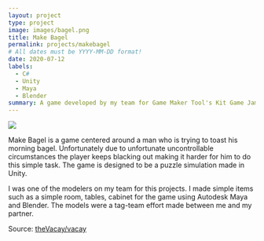 ```yaml
---
layout: project
type: project
image: images/bagel.png
title: Make Bagel
permalink: projects/makebagel
# All dates must be YYYY-MM-DD format!
date: 2020-07-12
labels:
  - C#
  - Unity
  - Maya
  - Blender
summary: A game developed by my team for Game Maker Tool's Kit Game Jam 2020.
---
```


<img class="ui medium right floated rounded image" src="../images/vacay-home-page.png">

Make Bagel is a game centered around a man who is trying to toast his morning bagel. Unfortunately due to unfortunate uncontrollable circumstances the player keeps blacking out making it harder for him to do this simple task. The game is designed to be a puzzle simulation made in Unity.

I was one of the modelers on my team for this projects. I made simple items such as a simple room, tables, cabinet for the game using Autodesk Maya and Blender. The models were a tag-team effort made between me and my partner.


Source: <a href="https://github.com/spyhi/GMTK-2020-Team-Hawaii-3D"><i class="large github icon"></i>theVacay/vacay</a>
